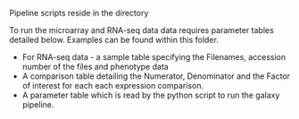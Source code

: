 Pipeline scripts reside in the directory

To run the microarray and RNA-seq data data requires parameter tables detailed below. Examples can be found within this folder.

* For RNA-seq data - a sample table specifying the Filenames, accession number of the files and phenotype data
* A comparison table detailing the Numerator, Denominator and the Factor of interest for each each expression comparison.
* A parameter table which is read by the python script to run the galaxy pipeline.

